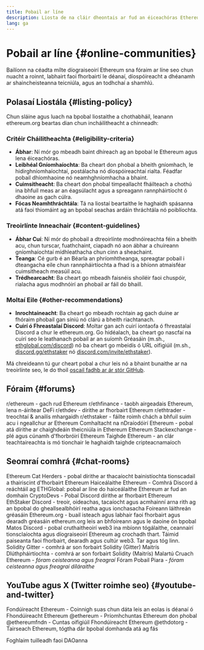 ```yaml
---
title: Pobail ar líne
description: Liosta de na cláir dheontais ar fud an éiceachóras Ethereum.
lang: ga
---
```


# Pobail ar líne {#online-communities}

Bailíonn na céadta mílte díograiseoirí Ethereum sna fóraim ar líne seo chun nuacht a roinnt, labhairt faoi fhorbairtí le déanaí, díospóireacht a dhéanamh ar shaincheisteanna teicniúla, agus an todhchaí a shamhlú.

## Polasaí Liostála {#listing-policy}

Chun sláine agus luach na bpobal liostaithe a chothabháil, leanann ethereum.org beartas dian chun incháilitheacht a chinneadh:

### Critéir Cháilitheachta {#eligibility-criteria}

- **Ábhar**: Ní mór go mbeadh baint dhíreach ag an bpobal le Ethereum agus lena éiceachóras.
- **Leibhéal Gníomhaíochta**: Ba cheart don phobal a bheith gníomhach, le hidirghníomhaíochtaí, postálacha nó díospóireachtaí rialta. Féadfar pobail dhíomhaoine nó neamhghníomhacha a bhaint.
- **Cuimsitheacht**: Ba cheart don phobal timpeallacht fháilteach a chothú ina bhfuil meas ar an éagsúlacht agus a spreagann rannpháirtíocht ó dhaoine as gach cúlra.
- **Fócas Neamhthráchtála**: Tá na liostaí beartaithe le haghaidh spásanna atá faoi thiomáint ag an bpobal seachas ardáin thráchtála nó poiblíochta.

### Treoirlínte Inneachair {#content-guidelines}

- **Ábhar Cuí**: Ní mór do phobail a dtreoirlínte modhnóireachta féin a bheith acu, chun turscar, fuathchaint, ciapadh nó aon ábhar a chuireann gníomhaíochtaí mídhleathacha chun cinn a sheachaint.
- **Teanga**: Cé gurb é an Béarla an phríomhtheanga, spreagtar pobail i dteangacha eile chun rannpháirtíochta a fhad is a bhíonn atmaisféar cuimsitheach measúil acu.
- **Trédhearcacht**: Ba cheart go mbeadh faisnéis shoiléir faoi chuspóir, rialacha agus modhnóirí an phobail ar fáil do bhaill.

### Moltaí Eile {#other-recommendations}

- **Inrochtaineacht**: Ba cheart go mbeadh rochtain ag gach duine ar fhóraim phobail gan síniú nó clárú a bheith riachtanach.
- **Cuirí ó Fhreastalaí Discord**: Moltar gan ach cuirí iontaofa ó fhreastalaí Discord a chur le ethereum.org. Go hidéalach, ba cheart go nascfaí na cuirí seo le leathanach pobail ar an suíomh Gréasáin (m.sh., [ethglobal.com/discord](https://ethglobal.com/discord)) nó ba cheart go mbeidís ó URL oifigiúil (m.sh., [discord.gg/ethstaker](https://discord.gg/ethstaker) nó [discord.com/invite/ethstaker](https://discord.com/invite/ethstaker)).

Má chreideann tú gur cheart pobal a chur leis nó a bhaint bunaithe ar na treoirlínte seo, le do thoil [oscail fadhb ar ár stór GitHub](https://github.com/ethereum/ethereum-org-website/issues).


## Fóraim {#forums}

<SocialListItem socialIcon="reddit"><Link href="https://www.reddit.com/r/ethereum">r/ethereum</Link> - gach rud Ethereum</SocialListItem>
<SocialListItem socialIcon="reddit"><Link href="https://www.reddit.com/r/ethfinance/">r/ethfinance</Link> - taobh airgeadais Ethereum, lena n-áirítear DeFi</SocialListItem>
<SocialListItem socialIcon="reddit"><Link href="https://www.reddit.com/r/ethdev/">r/ethdev</Link> - dírithe ar fhorbairt Ethereum</SocialListItem>
<SocialListItem socialIcon="reddit"><Link href="https://www.reddit.com/r/ethtrader/">r/ethtrader</Link> - treochtaí & anailís mhargaidh</SocialListItem>
<SocialListItem socialIcon="reddit"><Link href="https://www.reddit.com/r/ethstaker/">r/ethstaker</Link> - fáilte roimh chách a bhfuil suim acu i ngeallchur ar Ethereum</SocialListItem>
<SocialListItem socialIcon="webpage"><Link href="https://ethereum-magicians.org">Comhaltacht na nDraíodóirí Ethereum</Link> - pobal atá dírithe ar chaighdeáin theicniúla in Ethereum</SocialListItem>
<SocialListItem socialIcon="stackExchange"><Link href="https://ethereum.stackexchange.com">Ethereum Stackexchange</Link> - plé agus cúnamh d'fhorbróirí Ethereum</SocialListItem>
<SocialListItem socialIcon="webpage"><Link href="https://ethresear.ch">Taighde Ethereum</Link> - an clár teachtaireachta is mó tionchair le haghaidh taighde cripteacnamaíoch</SocialListItem>

## Seomraí comhrá {#chat-rooms}

<SocialListItem socialIcon="discord"><Link href="https://discord.com/invite/Nz6rtfJ8Cu">Ethereum Cat Herders</Link> - pobal dírithe ar thacaíocht bainistíochta tionscadail a thairiscint d'fhorbairt Ethereum</SocialListItem>
<SocialListItem socialIcon="discord"><Link href="https://ethglobal.com/discord">Haiceálaithe Ethereum</Link> - Comhrá Discord á reáchtáil ag ETHGlobal: pobal ar líne do haiceálaithe Ethereum ar fud an domhain</SocialListItem>
<SocialListItem socialIcon="discord"><Link href="https://discord.gg/5W5tVb3">CryptoDevs</Link> - Pobal Discord dírithe ar fhorbairt Ethereum</SocialListItem>
<SocialListItem socialIcon="discord"><Link href="https://discord.gg/ethstaker">EthStaker Discord</Link> - treoir, oideachas, tacaíocht agus acmhainní arna rith ag an bpobal do gheallsealbhóirí reatha agus ionchasacha</SocialListItem>
<SocialListItem socialIcon="discord"><Link href="https://discord.gg/ethereum-org">Foireann láithreán gréasáin Ethereum.org</Link> - buail isteach agus labhair faoi fhorbairt agus dearadh gréasáin ethereum.org leis an bhfoireann agus le daoine ón bpobal</SocialListItem>
<SocialListItem socialIcon="discord"><Link href="https://discord.matos.club/">Matos Discord</Link> - pobal cruthaitheoirí web3 ina mbíonn tógálaithe, ceannairí tionsclaíochta agus díograiseoirí Ethereum ag crochadh thart. Táimid paiseanta faoi fhorbairt, dearadh agus cultúr web3. Tar agus tóg linn.</SocialListItem>
<SocialListItem socialIcon="webpage"><Link href="https://gitter.im/ethereum/solidity">Solidity Gitter</Link> - comhrá ar son forbairt Solidity (Gitter)</SocialListItem>
<SocialListItem socialIcon="webpage"><Link href="https://matrix.to/#/#ethereum_solidity:gitter.im">Maitrís Dlúthpháirtíochta</Link> - comhrá ar son forbairt Solidity (Maitrís)</SocialListItem>
<SocialListItem socialIcon="webpage"><Link href="https://ethereum.stackexchange.com/">Malartú Cruach Ethereum</Link> *- fóram ceisteanna agus freagraí*</SocialListItem>
<SocialListItem socialIcon="webpage"><Link href="https://app.peera.ai/">Fóram Pobail Piara</Link> *- fóram ceisteanna agus freagraí díláraithe*</SocialListItem>

## YouTube agus X (Twitter roimhe seo) {#youtube-and-twitter}

<SocialListItem socialIcon="youtube"><Link href="https://www.youtube.com/c/EthereumFoundation">Fondúireacht Ethereum</Link> - Coinnigh suas chun dáta leis an eolas is déanaí ó Fhondúireacht Ethereum</SocialListItem>
<SocialListItem socialIcon="twitter"><Link href="https://x.com/ethereum">@ethereum</Link> - Príomhchuntas Ethereum don phobal</SocialListItem>
<SocialListItem socialIcon="twitter"><Link href="https://x.com/ethereumfndn">@ethereumfndn</Link> - Cuntas oifigiúil Fhondúireacht Ethereum</SocialListItem>
<SocialListItem socialIcon="twitter"><Link href="https://x.com/ethdotorg">@ethdotorg</Link> - Tairseach Ethereum, tógtha dár bpobal domhanda atá ag fás</SocialListItem>

<Divider />

<Callout emoji=":classical_building:" titleKey="page-community:page-community-daos-callout-title" descriptionKey="page-community:page-community-daos-callout-description">
  <div>
    <ButtonLink href="/community/get-involved/#decentralized-autonomous-organizations-daos">
      Foghlaim tuilleadh faoi DAOanna
    </ButtonLink>
  </div>
</Callout>
